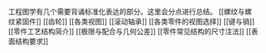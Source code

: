 工程图学有几个需要背诵标准化表达的部分。这里会分点进行总结。
[[螺纹与螺纹紧固件]]
[[齿轮]]
[[各类视图]]
[[滚动轴承]]
[[各类零件的视图选择]]
[[键与销]]
[[零件工艺结构简介]]
[[极限与配合与几何公差]]
[[零件常见结构的尺寸注法]]
[[表面结构要求]]